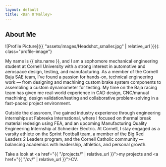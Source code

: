 ```yaml
---
layout: default
title: <Dan O'Malley>
---
```


## About Me


![Profile Picture]({{ "assets/images/Headshot_smaller.jpg" | relative_url }}){: class="profile-image"}

 
My name is {{ site.name }}, and I am a sophomore mechanical engineering student at Cornell University with a strong interest in automotive and aerospace design, testing, and manufacturing. As a member of the Cornell Baja SAE team, I’ve found a passion for hands-on, technical engineering work — from designing and machining custom brake system components to assembling a custom dynamometer for testing. My time on the Baja racing team has given me real-world experience in CAD design, CNC/manual machining, design validation/testing and collaborative problem-solving in a fast-paced project environment.

Outside the classroom, I’ve gained industry experience through engineering internships at Fabreeka International, where I focused on thermal break material redesign using FEA, and an upcoming Manufacturing Quality Engineering Internship at Schneider Electric. At Cornell, I stay engaged as a varsity athlete on the Sprint Football team, a member of the Big Red Leaders 2 Leaders program, and the Cornell Catholic community — balancing academics with leadership, athletics, and personal growth.



Take a look at <a href="{{ "/projects/" | relative_url }}">my projects</a> and <a href="{{ "/cv/" | relative_url }}">CV</a>.
